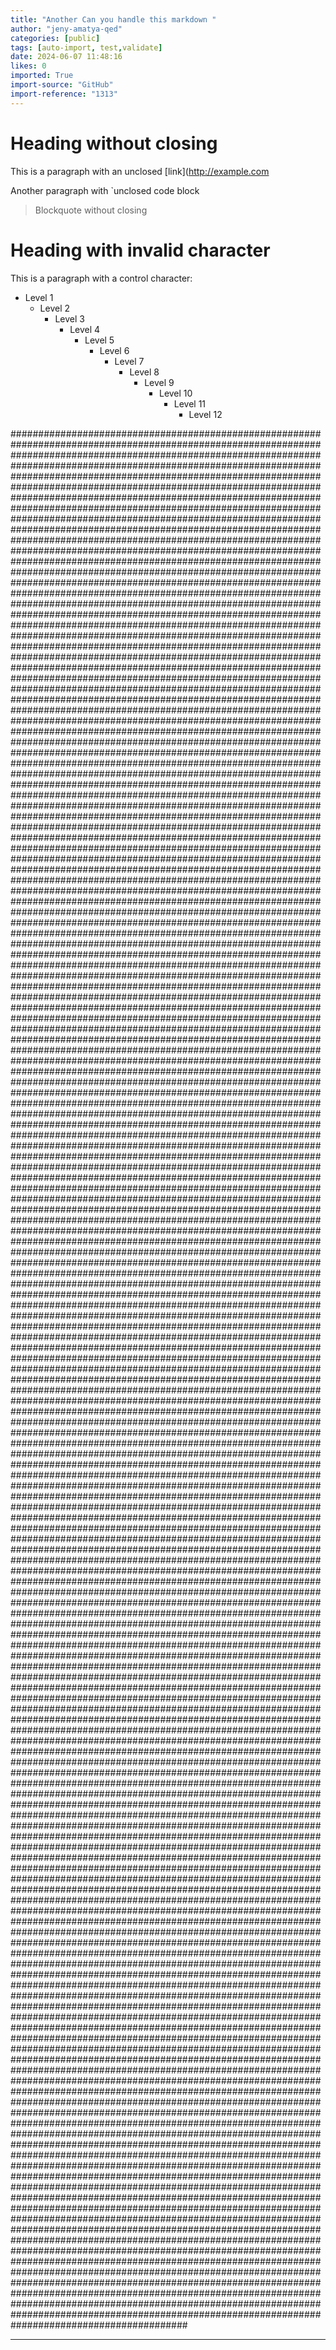 ```yaml
---
title: "Another Can you handle this markdown "
author: "jeny-amatya-qed"
categories: [public]
tags: [auto-import, test,validate]
date: 2024-06-07 11:48:16
likes: 0
imported: True 
import-source: "GitHub"
import-reference: "1313"
---
```


# Heading without closing
 
This is a paragraph with an unclosed [link](http://example.com
 
Another paragraph with `unclosed code block

> 
> 
> Blockquote without closing
> 

# Heading with invalid character
 
This is a paragraph with a control character:
 
- Level 1
    - Level 2
        - Level 3
            - Level 4
                - Level 5
                    - Level 6
                        - Level 7
                            - Level 8
                                - Level 9
                                    - Level 10
                                        - Level 11
                                            - Level 12

################################################################################################################################################################################################################################################################################################################################################################################################################################################################################################################################################################################################################################################################################################################################################################################################################################################################################################################################################################################################################################################################################################################################################################################################################################################################################################################################################################################################################################################################################################################################################################################################################################################################################################################################################################################################################################################################################################################################################################################################################################################################################################################################################################################################################################################################################################################################################################################################################################################################################################################################################################################################################################################################################################################################################################################################################################################################################################################################################################################################################################################################################################################################################################################################################################################################################################################################################################################################################################################################################################################################################################################################################################################################################################################################################################################################################################################################################################################################################################################################################################################################################################################################################################################################################################################################################################################################################################################################################################################################################################################################################################################################################################################################################################################################################################################################################################################################################################################################################################################################################################################################################################################################################################################################################################################################################################################################################################################################################################################################################################################################################################################################################################################################################################################################################################################################################################################################################################################################################################################################################################################################################################################################################################################################################################################################################################################################################################################################################################################################################################################################################################################################################################################################################################################################################################################################################################################################################################################################################################################################################################################################################################################################################################################################################################################################################################################################################################################################################################################################################################################################################################################################################################################################################################################################################################################################################################################################################################################################################################################################################################################################################################################################################################################################################################################################################################################################################################################################################################################################################################################################################################################################################################################################################################################################################################################################################################################################################################################################################################################################################################################################################################################################################################################################################################################################################################################################################################################################################################################################################################################################################################################################################################################################################################################################################################################################################################################################################################################################################################################################################################################################################################################################################################################################################################################################################################################################################################################################################
 
* * *